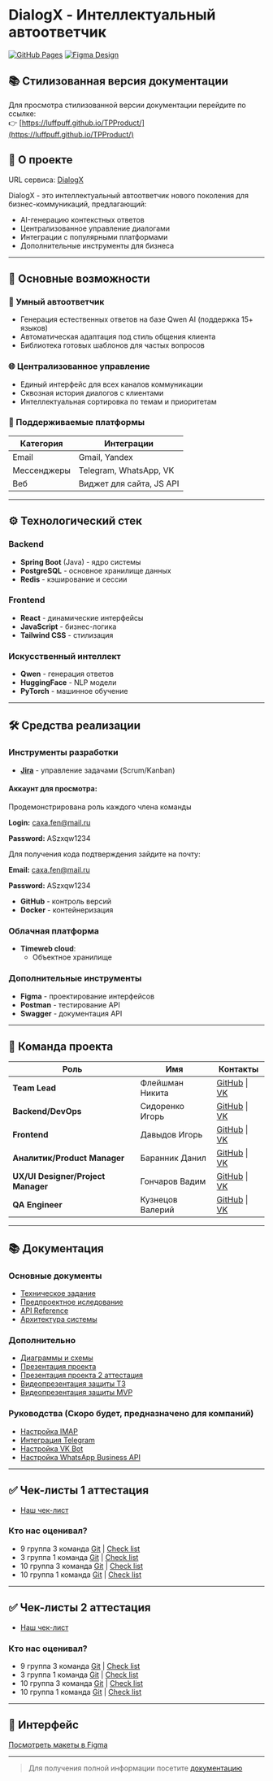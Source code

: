 # DialogX - Интеллектуальный автоответчик

[![GitHub Pages](https://img.shields.io/badge/GitHub%20Pages-Live-blue?style=flat-square&logo=github)](https://luffpuff.github.io/TPProduct/)
[![Figma Design](https://img.shields.io/badge/Figma-Design-orange?style=flat-square&logo=figma)](https://www.figma.com/design/THqEowgsaIE7EqGseqkRMC/DialogX?node-id=26-157&p=f&t=m6Moh4no6GOvx01c-0)

## 📚 Стилизованная версия документации

Для просмотра стилизованной версии документации перейдите по ссылке:  
👉 [https://luffpuff.github.io/TPProduct/](https://luffpuff.github.io/TPProduct/)

## 🤖 О проекте

URL сервиса: [DialogX](https://dialogx.ru/)

DialogX - это интеллектуальный автоответчик нового поколения для бизнес-коммуникаций, предлагающий:

- AI-генерацию контекстных ответов
- Централизованное управление диалогами
- Интеграции с популярными платформами
- Дополнительные инструменты для бизнеса

---

## 🚀 Основные возможности

### 🤖 Умный автоответчик
- Генерация естественных ответов на базе Qwen AI (поддержка 15+ языков)
- Автоматическая адаптация под стиль общения клиента
- Библиотека готовых шаблонов для частых вопросов

### 🌐 Централизованное управление
- Единый интерфейс для всех каналов коммуникации
- Сквозная история диалогов с клиентами
- Интеллектуальная сортировка по темам и приоритетам

### 🔌 Поддерживаемые платформы
| Категория       | Интеграции                      |
|----------------|---------------------------------|
| Email          | Gmail, Yandex         |
| Мессенджеры    | Telegram, WhatsApp, VK          |
| Веб            | Виджет для сайта, JS API        |

---

## ⚙️ Технологический стек

### Backend
- **Spring Boot** (Java) - ядро системы
- **PostgreSQL** - основное хранилище данных
- **Redis** - кэширование и сессии

### Frontend
- **React** - динамические интерфейсы
- **JavaScript** - бизнес-логика
- **Tailwind CSS** - стилизация

### Искусственный интеллект
- **Qwen** - генерация ответов
- **HuggingFace** - NLP модели
- **PyTorch** - машинное обучение

---

## 🛠 Средства реализации

### Инструменты разработки
- **[Jira](https://tpdialogx.atlassian.net/jira/software/projects/DX/boards/1?atlOrigin=eyJpIjoiN2M3YzFjMGE5ZTdjNDZiMDhhYjlmZmM2MzBmYjA2ZWEiLCJwIjoiaiJ9)** - управление задачами (Scrum/Kanban)
#### Аккаунт для просмотра:
Продемонстрирована роль каждого члена команды

**Login:** caxa.fen@mail.ru 

**Password:** ASzxqw1234
 
 Для получения  кода подтверждения  зайдите на почту: 
 
**Email:** caxa.fen@mail.ru

**Password:** ASzxqw1234

- **GitHub** - контроль версий
- **Docker** - контейнеризация

### Облачная платформа
- **Timeweb cloud**:
    - Объектное хранилище

### Дополнительные инструменты
- **Figma** - проектирование интерфейсов
- **Postman** - тестирование API
- **Swagger** - документация API

---

## 👥 Команда проекта

| Роль                               | Имя               | Контакты |
|------------------------------------|-------------------|----------|
| **Team Lead**                      | Флейшман Никита   | [GitHub](https://github.com/LUFFPUFF) \| [VK](vk.com/olegnichiparenko) |
| **Backend/DevOps**                 | Сидоренко Игорь   | [GitHub](https://github.com/Sdr3nko) \| [VK](vk.com/id718859915) |
| **Frontend**                       | Давыдов Игорь     | [GitHub](https://github.com/C0r1e0ne) \| [VK](vk.com/steaach) |
| **Аналитик/Product Manager**       | Баранник Данил    | [GitHub](https://github.com/Danil200405) \| [VK](vk.com/danil_barannik) |
| **UX/UI Designer/Project Manager** | Гончаров Вадим    | [GitHub](https://github.com/username5) \| [VK](vk.com/vadikgoncharov) |
| **QA Engineer**                    | Кузнецов Валерий  | [GitHub](https://github.com/valer4ik57) \| [VK](vk.com/awkward666) |

---

## 📚 Документация

### Основные документы
- [Техническое задание](docs/Documentation/TZ.pdf)
- [Предпроектное иследование](docs/Documentation/Predproektnoe_issledovanie.pdf)
- [API Reference ](docs/referense-api/ReadmeAPI.md)
- [Архитектура системы](docs/Diagrams/SchemesAPI/SchemeProject.png)

### Дополнительно
- [Диаграммы и схемы](docs/Diagrams)
- [Презентация проекта](docs/Documentation/presentation.pptx)
- [Презентация проекта 2 аттестация](docs/Presentation)
- [Видеопрезентация защиты ТЗ](https://rutube.ru/video/32e6b72270bb88000cd0a0b1ea7d3aeb/)
- [Видеопрезентация защиты MVP](https://rutube.ru/video/private/5d92d840d260134b2a14ddd03314140a/?p=FgEvBA6gXh-l8quqkTaX4Q)

### Руководства (Скоро будет, предназначено для компаний)
- [Настройка IMAP](docs/IMAP_GUIDE.md)
- [Интеграция Telegram](docs/TELEGRAM_SETUP.md)
- [Настройка VK Bot](docs/VK_INTEGRATION.md)
- [Настройка WhatsApp Business API](docs/VK_INTEGRATION.md)

---

## ✅ Чек-листы 1 аттестация
- [Наш чек-лист](docs/check_list/Чеклист%201%20этап%20-%20чеклист.pdf)
### Кто нас оценивал?
- 9 группа 3 команда [Git](https://github.com/slash0t/travel-planner) | [Check list](https://github.com/slash0t/travel-planner/blob/main/documentation/Чеклист%20оценивания.pdf)
- 3 группа 1 команда [Git](https://github.com/Shao-Lin/Music-dating) | [Check list](https://github.com/Shao-Lin/Music-dating/blob/main/documentation/ВГУ-ТП.%20Чеклист%201%20этап%203.1%20команда.pdf)
- 10 группа 3 команда [Git](https://github.com/git-company-tp10-1/main) | [Check list](https://github.com/Storix2025/Storix/blob/main/Documentation/чек-лист/ВГУ-ТП.%20Чеклист%201%20этап.pdf)
- 10 группа 1 команда [Git](https://github.com/Storix2025/Storix) | [Check list](https://github.com/git-company-tp10-1/main/blob/main/Documentation/Чеклист%201%20этап.pdf)
  
---


## ✅ Чек-листы 2 аттестация
- [Наш чек-лист](docs/check_list/ТПЧеклист2этап.pdf)
### Кто нас оценивал?
- 9 группа 3 команда [Git](https://github.com/slash0t/travel-planner) | [Check list](https://github.com/slash0t/travel-planner/blob/main/documentation/Чеклист%20оценивания.pdf)
- 3 группа 1 команда [Git](https://github.com/Shao-Lin/Music-dating) | [Check list](https://github.com/Shao-Lin/Music-dating/blob/main/documentation/ВГУ-ТП.%20Чеклист%201%20этап%203.1%20команда.pdf)
- 10 группа 3 команда [Git](https://github.com/git-company-tp10-1/main) | [Check list](https://github.com/Storix2025/Storix/blob/main/Documentation/чек-лист/ВГУ-ТП.%20Чеклист%201%20этап.pdf)
- 10 группа 1 команда [Git](https://github.com/Storix2025/Storix) | [Check list](https://github.com/git-company-tp10-1/main/blob/main/Documentation/Чеклист%201%20этап.pdf)

---

## 🎨 Интерфейс

[Посмотреть макеты в Figma](https://www.figma.com/design/THqEowgsaIE7EqGseqkRMC/DialogX?node-id=26-157&p=f&t=m6Moh4no6GOvx01c-0)

---

> Для получения полной информации посетите [документацию](https://luffpuff.github.io/TPProduct/)
